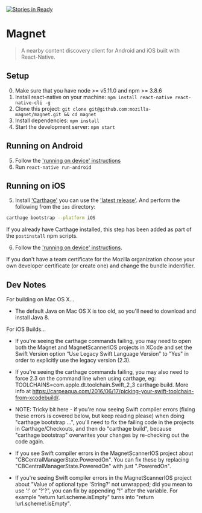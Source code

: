[![Stories in Ready](https://badge.waffle.io/mozilla-magnet/magnet.png?label=ready&title=Ready)](https://waffle.io/mozilla-magnet/magnet)
# Magnet

> A nearby content discovery client for Android and iOS built with React-Native.

## Setup

0. Make sure that you have node >= v5.11.0 and npm >= 3.8.6
1. Install react-native on your machine: `npm install react-native react-native-cli -g`
2. Clone this project: `git clone git@github.com:mozilla-magnet/magnet.git && cd magnet`
3. Install dependencies: `npm install`
4. Start the development server: `npm start`

## Running on Android

5. Follow the ['running on device' instructions](https://facebook.github.io/react-native/docs/running-on-device-android.html#running-on-device)
6. Run `react-native run-android`

## Running on iOS

5. Install ['Carthage'](https://github.com/Carthage/Carthage) you can use the ['latest release'](https://github.com/Carthage/Carthage/releases). And perform the following from the `ios` directory:
```bash
carthage bootstrap --platform iOS
```
If you already have Carthage installed, this step has been added as part of the `postinstall` npm scripts.

6. Follow the ['running on device' instructions](https://facebook.github.io/react-native/docs/running-on-device-ios.html#content).

If you don't have a team certificate for the Mozilla organization choose your own developer certificate (or create one) and change the bundle indentifier.

## Dev Notes

For building on Mac OS X...

* The default Java on Mac OS X is too old, so you'll need to download and install Java 8.

For iOS Builds...

* If you're seeing the carthage commands failing, you may need to open both the Magnet and MagnetScannerIOS projects in XCode and set the Swift Version option “Use Legacy Swift Language Version” to "Yes" in order to explicitly use the legacy version (2.3).

* If you're seeing the carthage commands failing, you may also need to force 2.3 on the command line when using carthage, eg: TOOLCHAINS=com.apple.dt.toolchain.Swift_2_3 carthage build. More info at https://carpeaqua.com/2016/06/17/picking-your-swift-toolchain-from-xcodebuild/.

* NOTE: Tricky bit here - if you're now seeing Swift compiler errors (fixing these errors is covered below, but keep reading please) when doing "carthage bootstrap ...", you'll need to fix the failing code in the projects in Carthage/Checkouts, and then do "carthage build", because "carthage bootstrap" overwrites your changes by re-checking out the code again.

* If you see Swift compiler errors in the MagnetScannerIOS project about "CBCentralManagerState.PoweredOn". You can fix these by replacing "CBCentralManagerState.PoweredOn" with just ".PoweredOn".

* If you're seeing Swift compiler errors in the MagnetScannerIOS project about "Value of optional type 'String?' not unwrapped; did you mean to use '!' or '?'?", you can fix by appending "!" after the variable. For example "return !url.scheme.isEmpty" turns into "return !url.scheme!.isEmpty".
